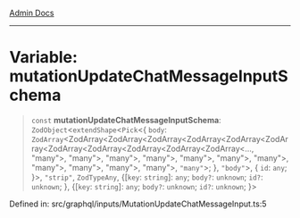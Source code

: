 [Admin Docs](/)

***

# Variable: mutationUpdateChatMessageInputSchema

> `const` **mutationUpdateChatMessageInputSchema**: `ZodObject`\<`extendShape`\<`Pick`\<\{ `body`: `ZodArray`\<ZodArray\<ZodArray\<ZodArray\<ZodArray\<ZodArray\<ZodArray\<ZodArray\<ZodArray\<ZodArray\<ZodArray\<ZodArray\<..., "many"\>, "many"\>, "many"\>, "many"\>, "many"\>, "many"\>, "many"\>, "many"\>, "many"\>, "many"\>, "many"\>, `"many"`\>; \}, `"body"`\>, \{ `id`: `any`; \}\>, `"strip"`, `ZodTypeAny`, \{[`key`: `string`]: `any`; `body?`: `unknown`; `id?`: `unknown`; \}, \{[`key`: `string`]: `any`; `body?`: `unknown`; `id?`: `unknown`; \}\>

Defined in: src/graphql/inputs/MutationUpdateChatMessageInput.ts:5

